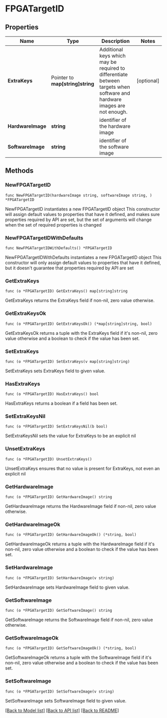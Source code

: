 <!--
Copyright (C) 2020-2025 Arm Limited or its affiliates and Contributors. All rights reserved.
SPDX-License-Identifier: Apache-2.0
-->
# FPGATargetID

## Properties

Name | Type | Description | Notes
------------ | ------------- | ------------- | -------------
**ExtraKeys** | Pointer to **map[string]string** | Additional keys which may be required to differentiate between targets when software and hardware images are not enough. | [optional] 
**HardwareImage** | **string** | identifier of the hardware image | 
**SoftwareImage** | **string** | identifier of the software image | 

## Methods

### NewFPGATargetID

`func NewFPGATargetID(hardwareImage string, softwareImage string, ) *FPGATargetID`

NewFPGATargetID instantiates a new FPGATargetID object
This constructor will assign default values to properties that have it defined,
and makes sure properties required by API are set, but the set of arguments
will change when the set of required properties is changed

### NewFPGATargetIDWithDefaults

`func NewFPGATargetIDWithDefaults() *FPGATargetID`

NewFPGATargetIDWithDefaults instantiates a new FPGATargetID object
This constructor will only assign default values to properties that have it defined,
but it doesn't guarantee that properties required by API are set

### GetExtraKeys

`func (o *FPGATargetID) GetExtraKeys() map[string]string`

GetExtraKeys returns the ExtraKeys field if non-nil, zero value otherwise.

### GetExtraKeysOk

`func (o *FPGATargetID) GetExtraKeysOk() (*map[string]string, bool)`

GetExtraKeysOk returns a tuple with the ExtraKeys field if it's non-nil, zero value otherwise
and a boolean to check if the value has been set.

### SetExtraKeys

`func (o *FPGATargetID) SetExtraKeys(v map[string]string)`

SetExtraKeys sets ExtraKeys field to given value.

### HasExtraKeys

`func (o *FPGATargetID) HasExtraKeys() bool`

HasExtraKeys returns a boolean if a field has been set.

### SetExtraKeysNil

`func (o *FPGATargetID) SetExtraKeysNil(b bool)`

 SetExtraKeysNil sets the value for ExtraKeys to be an explicit nil

### UnsetExtraKeys
`func (o *FPGATargetID) UnsetExtraKeys()`

UnsetExtraKeys ensures that no value is present for ExtraKeys, not even an explicit nil
### GetHardwareImage

`func (o *FPGATargetID) GetHardwareImage() string`

GetHardwareImage returns the HardwareImage field if non-nil, zero value otherwise.

### GetHardwareImageOk

`func (o *FPGATargetID) GetHardwareImageOk() (*string, bool)`

GetHardwareImageOk returns a tuple with the HardwareImage field if it's non-nil, zero value otherwise
and a boolean to check if the value has been set.

### SetHardwareImage

`func (o *FPGATargetID) SetHardwareImage(v string)`

SetHardwareImage sets HardwareImage field to given value.


### GetSoftwareImage

`func (o *FPGATargetID) GetSoftwareImage() string`

GetSoftwareImage returns the SoftwareImage field if non-nil, zero value otherwise.

### GetSoftwareImageOk

`func (o *FPGATargetID) GetSoftwareImageOk() (*string, bool)`

GetSoftwareImageOk returns a tuple with the SoftwareImage field if it's non-nil, zero value otherwise
and a boolean to check if the value has been set.

### SetSoftwareImage

`func (o *FPGATargetID) SetSoftwareImage(v string)`

SetSoftwareImage sets SoftwareImage field to given value.



[[Back to Model list]](../README.md#documentation-for-models) [[Back to API list]](../README.md#documentation-for-api-endpoints) [[Back to README]](../README.md)


